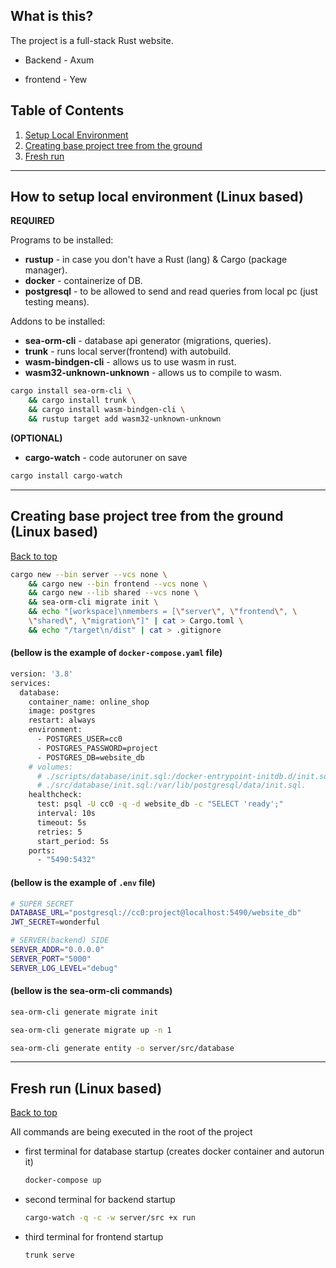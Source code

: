 ## What is this?

The project is a full-stack Rust website.

* Backend - Axum

* frontend - Yew

## Table of Contents

1. [Setup Local Environment](#how-to-setup-local-environment-linux-based)
2. [Creating base project tree from the ground](#creating-base-project-tree-from-the-ground-linux-based)
3. [Fresh run](#fresh-run-linux-based)
___



## How to setup local environment (Linux based)

**REQUIRED**

Programs to be installed:

* **rustup** - in case you don't have a Rust (lang) & Cargo (package manager).
* **docker** - containerize of DB.
* **postgresql** - to be allowed to send and read queries from local pc (just testing means).

Addons to be installed:

* **sea-orm-cli** - database api generator (migrations, queries).
* **trunk** - runs local server(frontend) with autobuild.
* **wasm-bindgen-cli** - allows us to use wasm in rust.
* **wasm32-unknown-unknown** - allows us to compile to wasm.

```bash
cargo install sea-orm-cli \
    && cargo install trunk \
    && cargo install wasm-bindgen-cli \
    && rustup target add wasm32-unknown-unknown
```

**(OPTIONAL)**

* **cargo-watch** - code autoruner on save

```bash
cargo install cargo-watch
```
___



## Creating base project tree from the ground (Linux based)

[Back to top](#table-of-contents)

```bash
cargo new --bin server --vcs none \
    && cargo new --bin frontend --vcs none \
    && cargo new --lib shared --vcs none \
    && sea-orm-cli migrate init \
    && echo "[workspace]\nmembers = [\"server\", \"frontend\", \
    \"shared\", \"migration\"]" | cat > Cargo.toml \
    && echo "/target\n/dist" | cat > .gitignore
```


#### (bellow is the example of `docker-compose.yaml` file)

```bash
version: '3.8'
services:
  database:
    container_name: online_shop
    image: postgres
    restart: always
    environment:
      - POSTGRES_USER=cc0
      - POSTGRES_PASSWORD=project
      - POSTGRES_DB=website_db
    # volumes:
      # ./scripts/database/init.sql:/docker-entrypoint-initdb.d/init.sql
      # ./src/database/init.sql:/var/lib/postgresql/data/init.sql.
    healthcheck:
      test: psql -U cc0 -q -d website_db -c "SELECT 'ready';"
      interval: 10s
      timeout: 5s
      retries: 5
      start_period: 5s
    ports:
      - "5490:5432"
```


#### (bellow is the example of `.env` file)

```bash
# SUPER SECRET
DATABASE_URL="postgresql://cc0:project@localhost:5490/website_db"
JWT_SECRET=wonderful

# SERVER(backend) SIDE
SERVER_ADDR="0.0.0.0"
SERVER_PORT="5000"
SERVER_LOG_LEVEL="debug"
```

#### (bellow is the sea-orm-cli commands)

```bash
sea-orm-cli generate migrate init
```

```bash
sea-orm-cli generate migrate up -n 1
```

```bash
sea-orm-cli generate entity -o server/src/database
```

___


## Fresh run (Linux based)

[Back to top](#table-of-contents)

All commands are being executed in the root of the project

* first terminal for database startup (creates docker container and autorun it)
    ```bash
    docker-compose up
    ```

* second terminal for backend startup
    ```bash
    cargo-watch -q -c -w server/src +x run
    ```

* third terminal for frontend startup
    ```bash
    trunk serve
    ```
